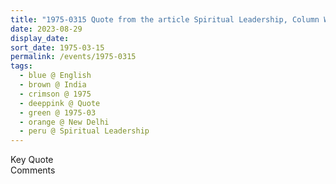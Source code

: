 ```yaml
---
title: "1975-0315 Quote from the article Spiritual Leadership, Column WORLD OF EVE, Eves Weekly, New Delhi, India"
date: 2023-08-29
display_date: 
sort_date: 1975-03-15
permalink: /events/1975-0315
tags:
  - blue @ English
  - brown @ India
  - crimson @ 1975
  - deeppink @ Quote
  - green @ 1975-03
  - orange @ New Delhi
  - peru @ Spiritual Leadership
---
```


<wave-list>
  <list-title color="green" width="75">Key Quote</list-title>
  <list-item color="BlanchedAlmond"  width="200"></list-item>
  <list-item color="Lavender"></list-item>
  <list-item color="BlanchedAlmond"></list-item>
</wave-list>

<br>

<wave-list>
  <list-title color="green" width="75">Comments</list-title>
  <list-item color="BlanchedAlmond"  width="200"></list-item>
  <list-item color="Lavender"></list-item>
  <list-item color="BlanchedAlmond"></list-item>
</wave-list>